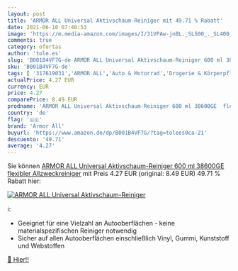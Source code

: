 ```yaml
---
layout: post
title: 'ARMOR ALL Universal Aktivschaum-Reiniger mit 49.71 % Rabatt'
date: 2021-06-10 07:40:53
image: 'https://m.media-amazon.com/images/I/31VPAw-jnBL._SL500_._SL400_.jpg'
comments: true
category: ofertas
author: 'tole.es'
slug: 'B001B4VF7G-de ARMOR ALL Universal Aktivschaum-Reiniger 600 ml 38600GE...'
sku: 'B001B4VF7G-de'
tags: [ '317619031','ARMOR ALL','Auto & Motorrad','Drogerie & Körperpflege','Haushaltswaren','Lackieren','Lackreinigungsmittel','Produkte','armor all', ]
actualPrice: 4.27 EUR
currency: EUR
price: 4.27
comparePrice: 8.49 EUR
prodname: 'ARMOR ALL Universal Aktivschaum-Reiniger 600 ml 38600GE  flexibler Allzweckreiniger'
country: 'de'
flag: '🇩🇪'
brand: 'Armor All'
buyurl: 'https://www.amazon.de/dp/B001B4VF7G/?tag=tolees0ca-21'
descuento: '49.71'
average: '4.27'
---
```


Sie können [ARMOR ALL Universal Aktivschaum-Reiniger 600 ml 38600GE  flexibler Allzweckreiniger](https://www.amazon.de/dp/B001B4VF7G/?tag=tolees0ca-21) mit Preis 4.27 EUR (original: 8.49 EUR) 49.71 % Rabatt hier:

[![ARMOR ALL Universal Aktivschaum-Reiniger](https://m.media-amazon.com/images/I/31VPAw-jnBL._SL500_._SL400_.jpg)](https://www.amazon.de/dp/B001B4VF7G/?tag=tolees0ca-21)

ℹ️:

- Geeignet für eine Vielzahl an Autooberflächen - keine materialspezifischen Reiniger notwendig
- Sicher auf allen Autooberflächen einschließlich Vinyl, Gummi, Kunststoff und Webstoffen

[🛒 Hier!!](https://www.amazon.de/dp/B001B4VF7G/?tag=tolees0ca-21)
